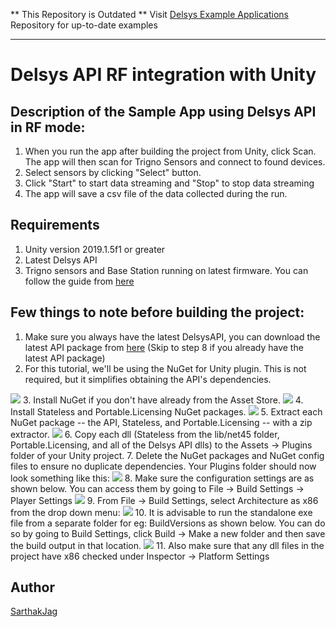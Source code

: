 ** This Repository is Outdated ** Visit [Delsys Example Applications](https://github.com/delsys-inc/Example-Applications) Repository for up-to-date examples

--------------------------------------------------------------------------------------------------------------------------------------------------------------

# Delsys API RF integration with Unity

## Description of the Sample App using Delsys API in RF mode:
1. When you run the app after building the project from Unity, click Scan. The app will then scan for Trigno Sensors and connect to found devices. 
2. Select sensors by clicking "Select" button. 
3. Click "Start" to start data streaming and "Stop" to stop data streaming
4. The app will save a csv file of the data collected during the run.

## Requirements
1. Unity version 2019.1.5f1 or greater
2. Latest Delsys API
3. Trigno sensors and Base Station running on latest firmware. You can follow the guide from [here](http://data.delsys.com/DelsysServicePortal/api/web-examples/updating-firmware.html)

## Few things to note before building the project:
1. Make sure you always have the latest DelsysAPI, you can download the latest API package from [here](http://data.delsys.com/DelsysServicePortal/api/index.html) (Skip to step 8 if you already have the latest API package)
2. For this tutorial, we'll be using the NuGet for Unity plugin. This is not required, but it simplifies obtaining the API's dependencies.
<img src="https://github.com/delsys-inc/DelsysAPIUnityIntegration/blob/master/Screenshots/AssetStore.jpg" />
3. Install NuGet if you don't have already from the Asset Store.
<img src="https://github.com/delsys-inc/DelsysAPIUnityIntegration/blob/master/Screenshots/NuGet.jpg" />
4. Install Stateless and Portable.Licensing NuGet packages.
<img src="https://github.com/delsys-inc/DelsysAPIUnityIntegration/blob/master/Screenshots/Stateless.jpg" />
5. Extract each NuGet package -- the API, Stateless, and Portable.Licensing -- with a zip extractor.
<img src="https://github.com/delsys-inc/DelsysAPIUnityIntegration/blob/master/Screenshots/Extract.jpg" />
6. Copy each dll (Stateless from the lib/net45 folder, Portable.Licensing, and all of the Delsys API dlls) to the Assets -> Plugins folder of your Unity project.
7. Delete the NuGet packages and NuGet config files to ensure no duplicate dependencies. Your Plugins folder should now look something like this:
<img src="https://github.com/delsys-inc/DelsysAPIUnityIntegration/blob/master/Screenshots/Final.PNG" />
8. Make sure the configuration settings are as shown below. You can access them by going to
File -> Build Settings -> Player Settings
<img src="https://github.com/delsys-inc/DelsysAPIUnityIntegration/blob/master/Screenshots/ConfigurationSettings.png" />
9. From File -> Build Settings, select Architecture as x86 from the drop down menu:
<img src="https://github.com/delsys-inc/DelsysAPIUnityIntegration/blob/master/Screenshots/BuildSettings.png" />
10. It is advisable to run the standalone exe file from a separate folder for eg: BuildVersions as shown below. You can do so by going to Build Settings, click Build -> Make a new folder and then save the build output in that location.
<img src="https://github.com/delsys-inc/DelsysAPIUnityIntegration/blob/master/Screenshots/BuildVersions.png"  />
11. Also make sure that any dll files in the project have x86 checked under Inspector -> Platform Settings


## Author
[SarthakJag](https://github.com/SarthakJag)



